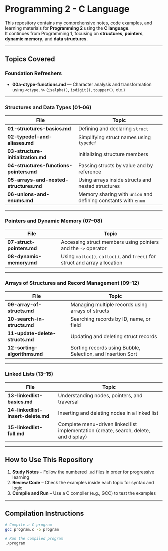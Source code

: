 # Programming 2 - C Language

This repository contains my comprehensive notes, code examples, and learning materials for **Programming 2** using the **C language**.  
It continues from Programming 1, focusing on **structures**, **pointers**, **dynamic memory**, and **data structures**.

---

## Topics Covered

### Foundation Refreshers
- **00a-ctype-functions.md** — Character analysis and transformation using `<ctype.h>` (`isalpha()`, `isdigit()`, `toupper()`, etc.)

---

### Structures and Data Types (01–06)

| File | Topic |
|------|--------|
| **01-structures-basics.md** | Defining and declaring `struct` |
| **02-typedef-and-aliases.md** | Simplifying struct names using `typedef` |
| **03-structure-initialization.md** | Initializing structure members |
| **04-structures-functions-pointers.md** | Passing structs by value and by reference |
| **05-arrays-and-nested-structures.md** | Using arrays inside structs and nested structures |
| **06-unions-and-enums.md** | Memory sharing with `union` and defining constants with `enum` |

---

### Pointers and Dynamic Memory (07–08)

| File | Topic |
|------|--------|
| **07-struct-pointers.md** | Accessing struct members using pointers and the `->` operator |
| **08-dynamic-memory.md** | Using `malloc()`, `calloc()`, and `free()` for struct and array allocation |

---

### Arrays of Structures and Record Management (09–12)

| File | Topic |
|------|--------|
| **09-array-of-structs.md** | Managing multiple records using arrays of structs |
| **10-search-in-structs.md** | Searching records by ID, name, or field |
| **11-update-delete-structs.md** | Updating and deleting struct records |
| **12-sorting-algorithms.md** | Sorting records using Bubble, Selection, and Insertion Sort |

---

### Linked Lists (13–15)

| File | Topic |
|------|--------|
| **13-linkedlist-basics.md** | Understanding nodes, pointers, and traversal |
| **14-linkedlist-insert-delete.md** | Inserting and deleting nodes in a linked list |
| **15-linkedlist-full.md** | Complete menu-driven linked list implementation (create, search, delete, and display) |

---

## How to Use This Repository

1. **Study Notes** – Follow the numbered `.md` files in order for progressive learning  
2. **Review Code** – Check the examples inside each topic for syntax and logic  
3. **Compile and Run** – Use a C compiler (e.g., GCC) to test the examples  

---

## Compilation Instructions

```bash
# Compile a C program
gcc program.c -o program

# Run the compiled program
./program
